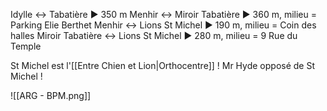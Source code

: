 Idylle <-> Tabatière ► 350 m
Menhir <-> Miroir Tabatière ► 360 m, milieu = Parking Elie Berthet
Menhir <-> Lions St Michel ► 190 m, milieu = Coin des halles
Miroir Tabatière <-> Lions St Michel ► 280 m, milieu = 9 Rue du Temple

St Michel est l'[[Entre Chien et Lion|Orthocentre]] !
Mr Hyde opposé de St Michel !

![[ARG - BPM.png]]